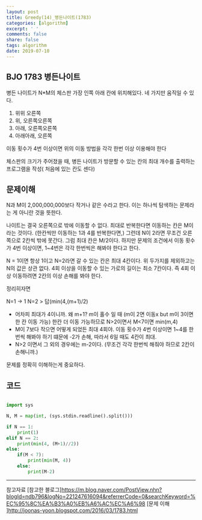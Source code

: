 ```yaml
---
layout: post
title: Greedy(14)_병든나이트(1783)
categories: [algorithm]
excerpt: ' '
comments: false
share: false
tags: algorithm
date: 2019-07-10
---
```


## BJO 1783 병든나이트

병든 나이트가 N\*M의 체스판 가장 인쪽 아래 칸에 위치해있다.
네 가지만 움직일 수 있다.

1. 위위 오른쪽
2. 위, 오른쪽오른쪽
3. 아래, 오른쪽오른쪽
4. 아래아래, 오른쪽

이동 횟수가 4번 이상이면 위의 이동 방법을 각각 한번 이상 이용해야 한다

체스판의 크기가 주어졌을 때, 병든 나이트가 방문할 수 있는 칸의 최대 개수를 출력하는 프로그램을 작성( 처음에 있는 칸도 센다)

## 문제이해

N과 M이 2,000,000,000보다 작거나 같은 수라고 한다.
이는 하나씩 탐색하는 문제라는 게 아니란 것을 뜻한다.

나이트는 결국 오른쪽으로 밖에 이동할 수 없다.
최대로 반복한다면 이동하는 칸은 M이라는 것이다. (한칸씩만 이동하는 1과 4를 반복한다면,)
그런데 N이 2라면 무조건 오른쪽으로 2칸씩 밖에 못간다.
그럼 최대 칸은 M/2이다.
하지만 문제의 조건에서 이동 횟수가 4번 이상이면, 1~4번은 각각 한번씩은 해봐야 한다고 한다.

N = 1이면 항상 1이고
N=2라면 갈 수 있는 칸은 최대 4칸이다.
위 두가지를 제외하고는 N의 값은 상관 없다.
4회 이상을 이동할 수 있는 가로의 길이는 최소 7칸이다.
즉 4회 이상 이동하려면 2칸의 이상 손해를 봐야 한다.

정리히자면

N=1 -> 1
N=2 > 답(min(4,(m+1)/2)

- 어차피 최대가 4이니까. 왜 m+1? m이 홀수 일 때 (m이 2면 이동x but m이 3이면 한 칸 이동 가능) 한칸 더 이동 가능하므로
  N>2이면서 M<7이면 min(m,4)
- M이 7보다 작으면 어떻게 되었든 최대 4회야. 이동 횟수가 4번 이상이면 1~4를 한번씩 해봐야 하기 떄문에 -2가 손해, 따라서 6일 때도 4칸이 최대.
- N>2 이면서 그 외의 경우에는 m-2이다. (무조건 각각 한번씩 해줘야 하므로 2칸이 손해니까.)

문제를 정확히 이해하는게 중요하다.

## 코드

```python

import sys

N, M = map(int, (sys.stdin.readline().split()))

if N == 1:
    print(1)
elif N == 2:
    print(min(4, (M+1)//2))
else:
    if(M < 7):
        print(min(M, 4))
    else:
        print(M-2)

```

---

참고자료
[참고한 블로그]<https://m.blog.naver.com/PostView.nhn?blogId=ndb796&logNo=221247616094&referrerCode=0&searchKeyword=%EC%95%8C%EA%B3%A0%EB%A6%AC%EC%A6%98>
[문제 이해 ]<http://joonas-yoon.blogspot.com/2016/03/1783.html>
